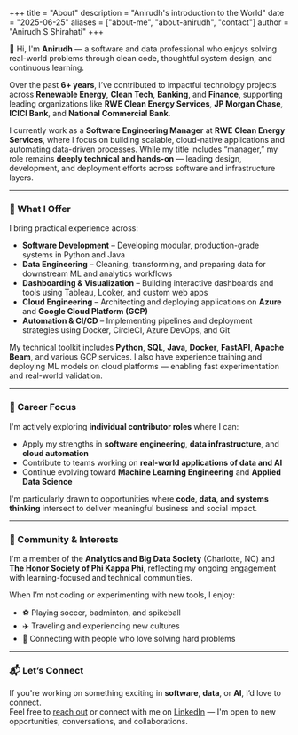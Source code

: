 +++
title = "About"
description = "Anirudh's introduction to the World"
date = "2025-06-25"
aliases = ["about-me", "about-anirudh", "contact"]
author = "Anirudh S Shirahati"
+++

👋 Hi, I'm **Anirudh** — a software and data professional who enjoys solving real-world problems through clean code, thoughtful system design, and continuous learning.

Over the past **6+ years**, I’ve contributed to impactful technology projects across **Renewable Energy**, **Clean Tech**, **Banking**, and **Finance**, supporting leading organizations like **RWE Clean Energy Services**, **JP Morgan Chase**, **ICICI Bank**, and **National Commercial Bank**.

I currently work as a **Software Engineering Manager** at **RWE Clean Energy Services**, where I focus on building scalable, cloud-native applications and automating data-driven processes. While my title includes “manager,” my role remains **deeply technical and hands-on** — leading design, development, and deployment efforts across software and infrastructure layers.

---

### 🔧 What I Offer

I bring practical experience across:

- **Software Development** – Developing modular, production-grade systems in Python and Java
- **Data Engineering** – Cleaning, transforming, and preparing data for downstream ML and analytics workflows
- **Dashboarding & Visualization** – Building interactive dashboards and tools using Tableau, Looker, and custom web apps
- **Cloud Engineering** – Architecting and deploying applications on **Azure** and **Google Cloud Platform (GCP)**
- **Automation & CI/CD** – Implementing pipelines and deployment strategies using Docker, CircleCI, Azure DevOps, and Git

My technical toolkit includes **Python**, **SQL**, **Java**, **Docker**, **FastAPI**, **Apache Beam**, and various GCP services. I also have experience training and deploying ML models on cloud platforms — enabling fast experimentation and real-world validation.

---

### 🎯 Career Focus

I'm actively exploring **individual contributor roles** where I can:

- Apply my strengths in **software engineering**, **data infrastructure**, and **cloud automation**
- Contribute to teams working on **real-world applications of data and AI**
- Continue evolving toward **Machine Learning Engineering** and **Applied Data Science**

I'm particularly drawn to opportunities where **code, data, and systems thinking** intersect to deliver meaningful business and social impact.

---

### 🌱 Community & Interests

I'm a member of the **Analytics and Big Data Society** (Charlotte, NC) and **The Honor Society of Phi Kappa Phi**, reflecting my ongoing engagement with learning-focused and technical communities.

When I’m not coding or experimenting with new tools, I enjoy:
- ⚽ Playing soccer, badminton, and spikeball  
- ✈️ Traveling and experiencing new cultures  
- 🤝 Connecting with people who love solving hard problems

---

### 📬 Let’s Connect

If you're working on something exciting in **software**, **data**, or **AI**, I’d love to connect.  
Feel free to [reach out](/anirudhsshirahati/contact) or connect with me on [LinkedIn](https://www.linkedin.com/in/shirahattianiruddha) — I'm open to new opportunities, conversations, and collaborations.

